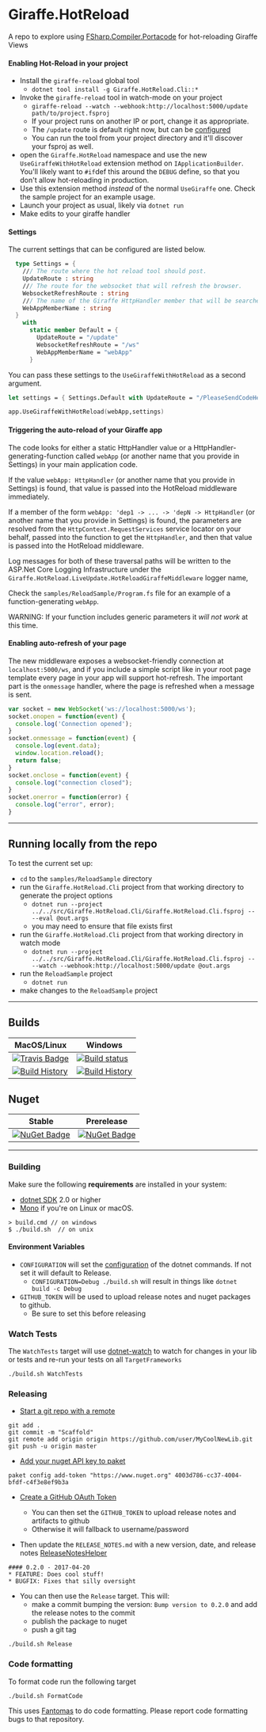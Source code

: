 # Giraffe.HotReload

A repo to explore using [FSharp.Compiler.Portacode](https://github.com/fsprojects/FSharp.Compiler.PortaCode) for hot-reloading Giraffe Views


#### Enabling Hot-Reload in your project

* Install the `giraffe-reload` global tool
  * `dotnet tool install -g Giraffe.HotReload.Cli::*`
* Invoke the `giraffe-reload` tool in watch-mode on your project
  * `giraffe-reload --watch --webhook:http://localhost:5000/update path/to/project.fsproj`
  * If your project runs on another IP or port, change it as appropriate.
  * The `/update` route is default right now, but can be [configured](#configuration)
  * You can run the tool from your project directory and it'll discover your fsproj as well.
* open the `Giraffe.HotReload` namespace and use the new `UseGiraffeWithHotReload` extension method on `IApplicationBuilder`. You'll likely want to `#if`def this around the `DEBUG` define, so that you don't allow hot-reloading in production.
* Use this extension method _instead_ of the normal `UseGiraffe` one. Check the sample project for an example usage.
* Launch your project as usual, likely via `dotnet run`
* Make edits to your giraffe handler


#### Settings

The current settings that can be configured are listed below.

```fsharp
  type Settings = {
    /// The route where the hot reload tool should post.
    UpdateRoute : string
    /// The route for the websocket that will refresh the browser.
    WebsocketRefreshRoute : string
    /// The name of the Giraffe HttpHandler member that will be searched for
    WebAppMemberName : string
  }
    with
      static member Default = {
        UpdateRoute = "/update"
        WebsocketRefreshRoute = "/ws"
        WebAppMemberName = "webApp"
      }
```

You can pass these settings to the `UseGiraffeWithHotReload` as a second argument.

```fsharp
let settings = { Settings.Default with UpdateRoute = "/PleaseSendCodeHere" }

app.UseGiraffeWithHotReload(webApp,settings)
```


#### Triggering the auto-reload of your Giraffe app

The code looks for either a static HttpHandler value or a HttpHandler-generating-function called `webApp` (or another name that you provide in Settings) in your main application code.

If the value `webApp: HttpHandler` (or another name that you provide in Settings) is found, that value is passed into the HotReload middleware immediately.

If a member of the form `webApp: 'dep1 -> ... -> 'depN -> HttpHandler` (or another name that you provide in Settings) is found, the parameters are resolved from the `HttpContext.RequestServices` service locator on your behalf, passed into the function to get the `HttpHandler`, and then that value is passed into the HotReload middleware.

Log messages for both of these traversal paths will be written to the ASP.Net Core Logging Infrastructure under the `Giraffe.HotReload.LiveUpdate.HotReloadGiraffeMiddleware` logger name,

Check the `samples/ReloadSample/Program.fs` file for an example of a function-generating `webApp`.

WARNING: If your function includes generic parameters it _will not work_ at this time.

#### Enabling auto-refresh of your page

The new middleware exposes a websocket-friendly connection at `localhost:5000/ws`, and if you include a simple script like in your root page template every page in your app will support hot-refresh.
The important part is the `onmessage` handler, where the page is refreshed when a message is sent.

```js
var socket = new WebSocket('ws://localhost:5000/ws');
socket.onopen = function(event) {
  console.log('Connection opened');
}
socket.onmessage = function(event) {
  console.log(event.data);
  window.location.reload();
  return false;
}
socket.onclose = function(event) {
  console.log("connection closed");
}
socket.onerror = function(error) {
  console.log("error", error);
}
```

---

## Running locally from the repo

To test the current set up:

* `cd` to the `samples/ReloadSample` directory
* run the `Giraffe.HotReload.Cli` project from that working directory to generate the project options
  * `dotnet run --project ../../src/Giraffe.HotReload.Cli/Giraffe.HotReload.Cli.fsproj -- --eval @out.args`
  * you may need to ensure that file exists first
* run the `Giraffe.HotReload.Cli` project from that working directory in watch mode
  * `dotnet run --project ../../src/Giraffe.HotReload.Cli/Giraffe.HotReload.Cli.fsproj -- --watch --webhook:http://localhost:5000/update @out.args`
* run the `ReloadSample` project
  * `dotnet run`
* make changes to the `ReloadSample` project

---

## Builds

MacOS/Linux | Windows
--- | ---
[![Travis Badge](https://travis-ci.org/baronfel/Giraffe.HotReload.svg?branch=master)](https://travis-ci.org/baronfel/Giraffe.HotReload) | [![Build status](https://ci.appveyor.com/api/projects/status/github/baronfel/Giraffe.HotReload?svg=true)](https://ci.appveyor.com/project/baronfel/Giraffe.HotReload)
[![Build History](https://buildstats.info/travisci/chart/baronfel/Giraffe.HotReload)](https://travis-ci.org/baronfel/Giraffe.HotReload/builds) | [![Build History](https://buildstats.info/appveyor/chart/baronfel/Giraffe.HotReload)](https://ci.appveyor.com/project/baronfel/Giraffe.HotReload)


## Nuget

Stable | Prerelease
--- | ---
[![NuGet Badge](https://buildstats.info/nuget/Giraffe.HotReload)](https://www.nuget.org/packages/Giraffe.HotReload/) | [![NuGet Badge](https://buildstats.info/nuget/Giraffe.HotReload?includePreReleases=true)](https://www.nuget.org/packages/Giraffe.HotReload/)

---

### Building


Make sure the following **requirements** are installed in your system:

* [dotnet SDK](https://www.microsoft.com/net/download/core) 2.0 or higher
* [Mono](http://www.mono-project.com/) if you're on Linux or macOS.

```
> build.cmd // on windows
$ ./build.sh  // on unix
```

#### Environment Variables

* `CONFIGURATION` will set the [configuration](https://docs.microsoft.com/en-us/dotnet/core/tools/dotnet-build?tabs=netcore2x#options) of the dotnet commands.  If not set it will default to Release.
  * `CONFIGURATION=Debug ./build.sh` will result in things like `dotnet build -c Debug`
* `GITHUB_TOKEN` will be used to upload release notes and nuget packages to github.
  * Be sure to set this before releasing

### Watch Tests

The `WatchTests` target will use [dotnet-watch](https://github.com/aspnet/Docs/blob/master/aspnetcore/tutorials/dotnet-watch.md) to watch for changes in your lib or tests and re-run your tests on all `TargetFrameworks`

```
./build.sh WatchTests
```

### Releasing
* [Start a git repo with a remote](https://help.github.com/articles/adding-an-existing-project-to-github-using-the-command-line/)

```
git add .
git commit -m "Scaffold"
git remote add origin origin https://github.com/user/MyCoolNewLib.git
git push -u origin master
```

* [Add your nuget API key to paket](https://fsprojects.github.io/Paket/paket-config.html#Adding-a-NuGet-API-key)

```
paket config add-token "https://www.nuget.org" 4003d786-cc37-4004-bfdf-c4f3e8ef9b3a
```

* [Create a GitHub OAuth Token](https://help.github.com/articles/creating-a-personal-access-token-for-the-command-line/)
    * You can then set the `GITHUB_TOKEN` to upload release notes and artifacts to github
    * Otherwise it will fallback to username/password


* Then update the `RELEASE_NOTES.md` with a new version, date, and release notes [ReleaseNotesHelper](https://fsharp.github.io/FAKE/apidocs/fake-releasenoteshelper.html)

```
#### 0.2.0 - 2017-04-20
* FEATURE: Does cool stuff!
* BUGFIX: Fixes that silly oversight
```

* You can then use the `Release` target.  This will:
    * make a commit bumping the version:  `Bump version to 0.2.0` and add the release notes to the commit
    * publish the package to nuget
    * push a git tag

```
./build.sh Release
```


### Code formatting

To format code run the following target

```
./build.sh FormatCode
```

This uses [Fantomas](https://github.com/fsprojects/fantomas) to do code formatting.  Please report code formatting bugs to that repository.
